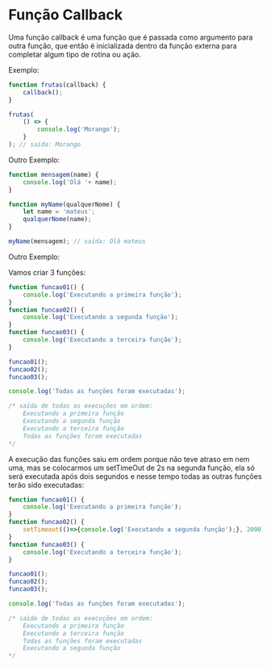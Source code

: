 # Função Callback

Uma função callback é uma função que é passada como argumento para outra função, que então é inicializada dentro da função externa para completar algum tipo de rotina ou ação.

Exemplo:

```js
function frutas(callback) {
    callback();
}

frutas(
    () => {
        console.log('Morango');
    }
); // saída: Morango
```

Outro Exemplo:

```js
function mensagem(name) {
    console.log('Olá '+ name);
}

function myName(qualquerNome) {
    let name = 'mateus';
    qualquerNome(name);
}

myName(mensagem); // saída: Olá mateus
```

Outro Exemplo:

Vamos criar 3 funções:

```js
function funcao01() {
    console.log('Executando a primeira função');
}
function funcao02() {
    console.log('Executando a segunda função');
}
function funcao03() {
    console.log('Executando a terceira função');
}

funcao01();
funcao02();
funcao03();

console.log('Todas as funções foram executadas');

/* saída de todas as execuções em ordem:
    Executando a primeira função
    Executando a segunda função
    Executando a terceira função
    Todas as funções foram executadas
*/
```

A execução das funções saiu em ordem porque não teve atraso em nem uma, mas se colocarmos um setTimeOut de 2s na segunda função, ela só será executada após dois segundos e nesse tempo todas as outras funções terão sido executadas:

```js
function funcao01() {
    console.log('Executando a primeira função');
}
function funcao02() {
    setTimeout(()=>{console.log('Executando a segunda função');}, 2000);
}
function funcao03() {
    console.log('Executando a terceira função');
}

funcao01();
funcao02();
funcao03();

console.log('Todas as funções foram executadas');

/* saída de todas as execuções em ordem:
    Executando a primeira função
    Executando a terceira função
    Todas as funções foram executadas
    Executando a segunda função
*/
```